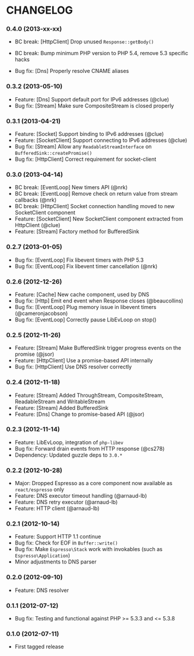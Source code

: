 CHANGELOG
=========

### 0.4.0 (2013-xx-xx)

  * BC break: [HttpClient] Drop unused `Response::getBody()`
  * BC break: Bump minimum PHP version to PHP 5.4, remove 5.3 specific hacks

  * Bug fix: [Dns] Properly resolve CNAME aliases

### 0.3.2 (2013-05-10)

  * Feature: [Dns] Support default port for IPv6 addresses (@clue)
  * Bug fix: [Stream] Make sure CompositeStream is closed properly

### 0.3.1 (2013-04-21)

  * Feature: [Socket] Support binding to IPv6 addresses (@clue)
  * Feature: [SocketClient] Support connecting to IPv6 addresses (@clue)
  * Bug fix: [Stream] Allow any `ReadableStreamInterface` on `BufferedSink::createPromise()`
  * Bug fix: [HttpClient] Correct requirement for socket-client

### 0.3.0 (2013-04-14)

  * BC break: [EventLoop] New timers API (@nrk)
  * BC break: [EventLoop] Remove check on return value from stream callbacks (@nrk)
  * BC break: [HttpClient] Socket connection handling moved to new SocketClient component
  * Feature: [SocketClient] New SocketClient component extracted from HttpClient (@clue)
  * Feature: [Stream] Factory method for BufferedSink

### 0.2.7 (2013-01-05)

  * Bug fix: [EventLoop] Fix libevent timers with PHP 5.3
  * Bug fix: [EventLoop] Fix libevent timer cancellation (@nrk)

### 0.2.6 (2012-12-26)

  * Feature: [Cache] New cache component, used by DNS
  * Bug fix: [Http] Emit end event when Response closes (@beaucollins)
  * Bug fix: [EventLoop] Plug memory issue in libevent timers (@cameronjacobson)
  * Bug fix: [EventLoop] Correctly pause LibEvLoop on stop()

### 0.2.5 (2012-11-26)

  * Feature: [Stream] Make BufferedSink trigger progress events on the promise (@jsor)
  * Feature: [HttpClient] Use a promise-based API internally
  * Bug fix: [HttpClient] Use DNS resolver correctly

### 0.2.4 (2012-11-18)

  * Feature: [Stream] Added ThroughStream, CompositeStream, ReadableStream and WritableStream
  * Feature: [Stream] Added BufferedSink
  * Feature: [Dns] Change to promise-based API (@jsor)

### 0.2.3 (2012-11-14)

  * Feature: LibEvLoop, integration of `php-libev`
  * Bug fix: Forward drain events from HTTP response (@cs278)
  * Dependency: Updated guzzle deps to `3.0.*`

### 0.2.2 (2012-10-28)

  * Major: Dropped Espresso as a core component now available as `react/espresso` only
  * Feature: DNS executor timeout handling (@arnaud-lb)
  * Feature: DNS retry executor (@arnaud-lb)
  * Feature: HTTP client (@arnaud-lb)

### 0.2.1 (2012-10-14)

  * Feature: Support HTTP 1.1 continue
  * Bug fix: Check for EOF in `Buffer::write()`
  * Bug fix: Make `Espresso\Stack` work with invokables (such as `Espresso\Application`)
  * Minor adjustments to DNS parser

### 0.2.0 (2012-09-10)

  * Feature: DNS resolver

### 0.1.1 (2012-07-12)

  * Bug fix: Testing and functional against PHP >= 5.3.3 and <= 5.3.8

### 0.1.0 (2012-07-11)

  * First tagged release
